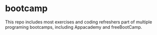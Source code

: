 # bootcamp
This repo includes most exercises and coding refreshers part of multiple programing bootcamps, including Appacademy and freeBootCamp.
